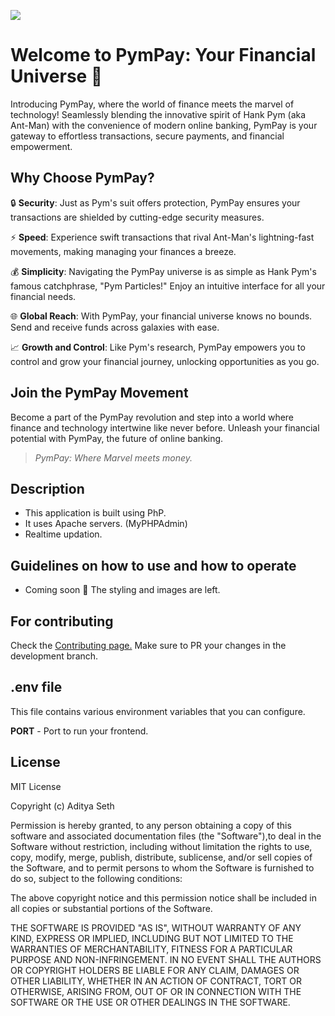 ![](./logo.png)

# Welcome to PymPay: Your Financial Universe 🌌

Introducing PymPay, where the world of finance meets the marvel of technology! Seamlessly blending the innovative spirit of Hank Pym (aka Ant-Man) with the convenience of modern online banking, PymPay is your gateway to effortless transactions, secure payments, and financial empowerment.

## Why Choose PymPay?

🔒 **Security**: Just as Pym's suit offers protection, PymPay ensures your transactions are shielded by cutting-edge security measures.

⚡ **Speed**: Experience swift transactions that rival Ant-Man's lightning-fast movements, making managing your finances a breeze.

💰 **Simplicity**: Navigating the PymPay universe is as simple as Hank Pym's famous catchphrase, "Pym Particles!" Enjoy an intuitive interface for all your financial needs.

🌐 **Global Reach**: With PymPay, your financial universe knows no bounds. Send and receive funds across galaxies with ease.

📈 **Growth and Control**: Like Pym's research, PymPay empowers you to control and grow your financial journey, unlocking opportunities as you go.

## Join the PymPay Movement

Become a part of the PymPay revolution and step into a world where finance and technology intertwine like never before. Unleash your financial potential with PymPay, the future of online banking.

> _PymPay: Where Marvel meets money._

## Description

- This application is built using PhP.
- It uses Apache servers. (MyPHPAdmin)
- Realtime updation.

## Guidelines on how to use and how to operate

- Coming soon 🚀 The styling and images are left.

## For contributing

Check the [Contributing page.](https://github.com/AdityaSeth777/PymPay/blob/master/Contributing.md)
Make sure to PR your changes in the development branch.

## .env file

This file contains various environment variables that you can configure.

**PORT** - Port to run your frontend.

<!--
1. Admin
    Email    : sysadmin@ibanking.com
    Password : admin

2. Staff
    Email    : staff@ibanking.com
    Password : demo

3. Client
    Create Client Account

!-->

## License

MIT License

Copyright (c) Aditya Seth

Permission is hereby granted, to any person obtaining a copy of this software and associated documentation files (the "Software"),to deal in the Software without restriction, including without limitation the rights to use, copy, modify, merge, publish, distribute, sublicense, and/or sell copies of the Software, and to permit persons to whom the Software is furnished to do so, subject to the following conditions:

The above copyright notice and this permission notice shall be included in all copies or substantial portions of the Software.

THE SOFTWARE IS PROVIDED "AS IS", WITHOUT WARRANTY OF ANY KIND, EXPRESS OR IMPLIED, INCLUDING BUT NOT LIMITED TO THE WARRANTIES OF MERCHANTABILITY, FITNESS FOR A PARTICULAR PURPOSE AND NON-INFRINGEMENT. IN NO EVENT SHALL THE AUTHORS OR COPYRIGHT HOLDERS BE LIABLE FOR ANY CLAIM, DAMAGES OR OTHER LIABILITY, WHETHER IN AN ACTION OF CONTRACT, TORT OR OTHERWISE, ARISING FROM, OUT OF OR IN CONNECTION WITH THE SOFTWARE OR THE USE OR OTHER DEALINGS IN THE SOFTWARE.
